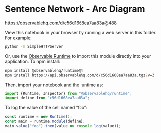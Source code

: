 # Sentence Network  - Arc Diagram

https://observablehq.com/d/c56d1668ea7aa83a@488

View this notebook in your browser by running a web server in this folder. For
example:

~~~sh
python -m SimpleHTTPServer
~~~

Or, use the [Observable Runtime](https://github.com/observablehq/runtime) to
import this module directly into your application. To npm install:

~~~sh
npm install @observablehq/runtime@4
npm install https://api.observablehq.com/d/c56d1668ea7aa83a.tgz?v=3
~~~

Then, import your notebook and the runtime as:

~~~js
import {Runtime, Inspector} from "@observablehq/runtime";
import define from "c56d1668ea7aa83a";
~~~

To log the value of the cell named “foo”:

~~~js
const runtime = new Runtime();
const main = runtime.module(define);
main.value("foo").then(value => console.log(value));
~~~

